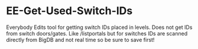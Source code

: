 # EE-Get-Used-Switch-IDs
Everybody Edits tool for getting switch IDs placed in levels. Does not get IDs from switch doors/gates. Like /listportals but for switches
IDs are scanned directly from BigDB and not real time so be sure to save first!
